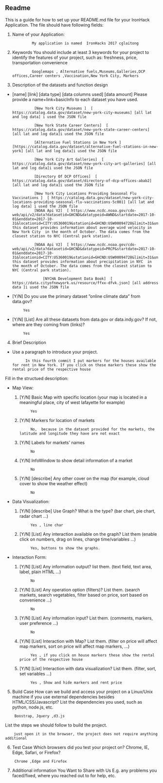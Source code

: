 Readme
-------------





This is a guide for how to set up your README.md file for your IronHack Application. The file should have following fields:

1. Name of your Application:

				My application is named  IronHacks 2017 cglaitong
				

2. Keywords
You should include at least 3 keywords for your project to identify the features of your project, such as: freshness, price, transportation convenience

				Googlemaps , Alternative fuels,Museums,Galleries,DCP offices,Career centers ,Vaccination,New York City, Markers

3. Description of the datasets and function design

* [name] [link] [data type] [data columns used] [data amount] Please provide a name+link+basicInfo to each dataset you have used.

				[New York City Museums ]  [ https://catalog.data.gov/dataset/new-york-city-museums] [all lat and log data] i used the JSON file
			
				[New York State Career Centers]  [ https://catalog.data.gov/dataset/new-york-state-career-centers] [all lat and log data]i used the JSON file
				
				[Alternative Fuel Stations in New York ]  [https://catalog.data.gov/dataset/alternative-fuel-stations-in-new-york] [all lat and log data]i used the JSON file
				
				[New York City Art Galleries]  [ https://catalog.data.gov/dataset/new-york-city-art-galleries] [all lat and log data]i used the JSON file
				
				[Directory Of DCP Offices]  [ https://catalog.data.gov/dataset/directory-of-dcp-offices-abab2] [all lat and log data]i used the JSON file

				[New York City Locations Providing Seasonal Flu Vaccinations ]  [ https://catalog.data.gov/dataset/new-york-city-locations-providing-seasonal-flu-vaccinations-5c001] [all lat and log data] i used the JSON file
				[NOAA Api V2]  [ https://www.ncdc.noaa.gov/cdo-web/api/v2/data?datasetid=GHCND&datatypeid=AWND&startdate=2017-10-01&enddate=2017-10-31&locationid=CITY:US360019&stationid=GHCND:USW00094728&limit=31&units=metric] this dataset provides information about average wind velocity in New York City  in the month of October. The data comes from the closest station to NYC (Central park station).

				[NOAA Api V2]  [ https://www.ncdc.noaa.gov/cdo-web/api/v2/data?datasetid=GHCND&datatypeid=PRCP&startdate=2017-10-01&enddate=2017-10-31&locationid=CITY:US360019&stationid=GHCND:USW00094728&limit=31&units=metric] this dataset provides information about precipitation in NYC  in the month of October. The data comes from the closest station to NYC (Central park station).

					[NYCHA Development Data Book]  [ https://data.cityofnewyork.us/resource/ffxx-dfvk.json] [all address data ]i used the JSON file


				
				
 * [Y/N] Do you use the primary dataset ”online climate data” from data.gov? 
 
			Yes
			 
 * [Y/N] [List] Are all these datasets from data.gov or data.indy.gov? If not, where are they coming from (links)?
 
			Yes 
4. Brief Description

 * Use a paragraph to introduce your project.
 
			 In this fourth commit I put markers for the houses available for rent in New York. If you click on these markers these show the rental price of the respective house

 Fill in the structued description:
 * Map View:
	1. [Y/N] Basic Map with specific location (your map is located in a meaningful place, city of west lafayette for example)
		
				Yes
	2. [Y/N] Markers for location of markets
				
				No,  because in the dataset provided for the markets, the latitude and longitude they have are not exact
	3. [Y/N] Labels for markets' names

				No
	4. [Y/N] InfoWindow to show detail information of a market
				
				No
	5. [Y/N] [describe] Any other cover on the map (for example, cloud cover to show the weather effect)

				No

 * Data Visualization:
	1. [Y/N] [describe] Use Graph? What is the type? (bar chart, pie chart, radar chart ...)

				Yes , line char
	2. [Y/N] [List] Any interaction available on the graph? List them (enable click on numbers, drag on lines, change time/variables ...)
			
				Yes, buttons to show the graphs.
	
 * Interaction Form:
	1. [Y/N] [List] Any information output? list them. (text field, text area, label, plain HTML ...)

				No
	2. [Y/N] [List] Any operation option (filters)? List them. (search markets, search vegetables, filter based on price, sort based on convenience ...)
				

				No
	3. [Y/N] [List] Any information input? List them. (comments, markers, user preference ...)


				No
	4. [Y/N] [List] Interaction with Map? List them. (filter on price will affect map markers, sort on price will affect map markers, ...)

				Yes , if you click on house markers these show the rental price of the respective house

	5. [Y/N] [List] Interaction with data visualization? List them. (filter, sort, set variables ...)


				Yes , Show and hide markers and rent price

5. Build Case
How can we build and access your project on a Linux/Unix machine if you use external dependencies besides HTML/CSS/Javascript?
List the dependencies you used, such as python, node.js, etc.


		Boostrap, Jquery ,d3.js
List the steps we should follow to build the project.
		     

		just open it in the browser, the project does not require anything additional
		
6. Test Case
Which browsers did you test your project on? Chrome, IE, Edge, Safari, or Firefox?


		Chrome ,Edge and Firefox

7. Additional information You Want to Share with Us
E.g. any problems you faced/fixed, where you reached out to for help, etc.
